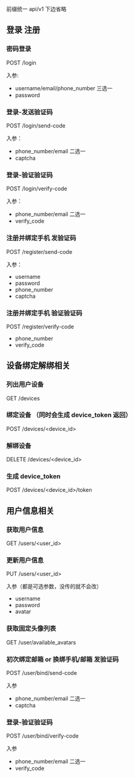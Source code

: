 前缀统一  api/v1 下边省略

## 登录 注册

### 密码登录

POST /login

入参:

- username/email/phone_number 三选一
- password

### 登录-发送验证码

POST /login/send-code

入参：

- phone_number/email 二选一
- captcha

### 登录-验证验证码

POST /login/verify-code

入参：

- phone_number/email 二选一
- verify_code

### 注册并绑定手机 发验证码

POST /register/send-code

入参：

- username
- password
- phone_number
- captcha

### 注册并绑定手机 验证验证码

POST /register/verify-code

- phone_number
- verify_code

## 设备绑定解绑相关

### 列出用户设备

GET /devices

### 绑定设备 （同时会生成 device_token 返回）

POST /devices/<device_id>


### 解绑设备

DELETE /devices/<device_id>


### 生成 device_token

POST /devices/<device_id>/token


## 用户信息相关

### 获取用户信息

GET /users/<user_id>

### 更新用户信息

PUT /users/<user_id>

入参（都是可选参数，没传的就不会改）

- username
- password
- avatar

### 获取固定头像列表

GET /user/available_avatars

### 初次绑定邮箱 or 换绑手机/邮箱 发验证码

POST /user/bind/send-code

入参

- phone_number/email 二选一
- captcha

### 登录-验证验证码

POST /user/bind/verify-code

入参

- phone_number/email 二选一
- verify_code
